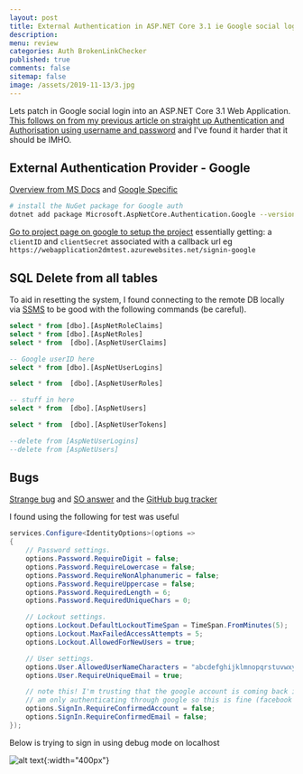 ```yaml
---
layout: post
title: External Authentication in ASP.NET Core 3.1 ie Google social login 
description: 
menu: review
categories: Auth BrokenLinkChecker
published: true 
comments: false     
sitemap: false
image: /assets/2019-11-13/3.jpg
---
```


Lets patch in Google social login into an ASP.NET Core 3.1 Web Application. [This follows on from my previous article on straight up Authentication and Authorisation using username and password](/2020/01/25/Authentication-and-Authorisation-in-ASP.NET-Core-3.1) and I've found it harder that it should be IMHO.

## External Authentication Provider - Google

[Overview from MS Docs](https://docs.microsoft.com/en-gb/aspnet/core/security/authentication/social/?view=aspnetcore-3.1&tabs=visual-studio) and [Google Specific](https://docs.microsoft.com/en-gb/aspnet/core/security/authentication/social/google-logins?view=aspnetcore-3.1)

```bash
# install the NuGet package for Google auth
dotnet add package Microsoft.AspNetCore.Authentication.Google --version 3.1.1
```

[Go to project page on google to setup the project](https://developers.google.com/identity/sign-in/web/sign-in#before_you_begin) essentially getting:
a `clientID` and `clientSecret` associated with a callback url eg `https://webapplication2dmtest.azurewebsites.net/signin-google`

## SQL Delete from all tables

To aid in resetting the system, I found connecting to the remote DB locally via [SSMS](https://docs.microsoft.com/en-us/sql/ssms/download-sql-server-management-studio-ssms?view=sql-server-ver15) to be good with the following commands (be careful).

```sql
select * from [dbo].[AspNetRoleClaims]
select * from [dbo].[AspNetRoles]
select * from  [dbo].[AspNetUserClaims]

-- Google userID here
select * from [dbo].[AspNetUserLogins]

select * from  [dbo].[AspNetUserRoles]

-- stuff in here
select * from  [dbo].[AspNetUsers]

select * from  [dbo].[AspNetUserTokens]

--delete from [AspNetUserLogins]
--delete from [AspNetUsers]
```

## Bugs

[Strange bug](https://docs.microsoft.com/en-gb/aspnet/core/security/authentication/accconfirm?view=aspnetcore-3.1&tabs=visual-studio) and 
[SO answer](https://stackoverflow.com/questions/58824729/problems-with-using-external-login-and-sending-confirmation-mail-in-asp-net-core) and the [GitHub bug tracker](https://github.com/dotnet/aspnetcore/issues/18140)

I found using the following for test was useful

```cs
services.Configure<IdentityOptions>(options =>
{
    // Password settings.
    options.Password.RequireDigit = false;
    options.Password.RequireLowercase = false;
    options.Password.RequireNonAlphanumeric = false;
    options.Password.RequireUppercase = false;
    options.Password.RequiredLength = 6;
    options.Password.RequiredUniqueChars = 0;

    // Lockout settings.
    options.Lockout.DefaultLockoutTimeSpan = TimeSpan.FromMinutes(5);
    options.Lockout.MaxFailedAccessAttempts = 5;
    options.Lockout.AllowedForNewUsers = true;

    // User settings.
    options.User.AllowedUserNameCharacters = "abcdefghijklmnopqrstuvwxyzABCDEFGHIJKLMNOPQRSTUVWXYZ0123456789-._@+";
    options.User.RequireUniqueEmail = true;

    // note this! I'm trusting that the google account is coming back is good
    // am only authenticating through google so this is fine (facebook is a different story) 
    options.SignIn.RequireConfirmedAccount = false;
    options.SignIn.RequireConfirmedEmail = false;
});

```


Below is trying to sign in using debug mode on localhost

![alt text](/assets/2020-02-03/01.jpg "Couldn't sign you in"){:width="400px"}  



